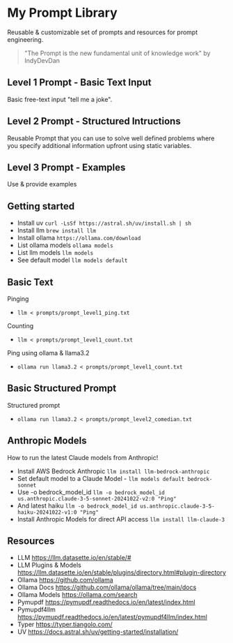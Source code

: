 # My Prompt Library

Reusable & customizable set of prompts and resources for prompt engineering.

> "The Prompt is the new fundamental unit of knowledge work" by IndyDevDan

## Level 1 Prompt - Basic Text Input

Basic free-text input "tell me a joke".

## Level 2 Prompt - Structured Intructions

Reusable Prompt that you can use to solve well defined problems where you specify additional information upfront using static variables.

## Level 3 Prompt - Examples

Use & provide examples

## Getting started

- Install uv `curl -LsSf https://astral.sh/uv/install.sh | sh`
- Install llm `brew install llm`
- Install ollama `https://ollama.com/download`
- List ollama models `ollama models`
- List llm models `llm models`
- See default model `llm models default`

## Basic Text

Pinging

- `llm < prompts/prompt_level1_ping.txt`

Counting

- `llm < prompts/prompt_level1_count.txt`

Ping using ollama & llama3.2

- `ollama run llama3.2 < prompts/prompt_level1_count.txt`

## Basic Structured Prompt

Structured prompt

- `ollama run llama3.2 < prompts/prompt_level2_comedian.txt`

## Anthropic Models

How to run the latest Claude models from Anthropic!

- Install AWS Bedrock Anthropic `llm install llm-bedrock-anthropic`
- Set default model to a Claude Model - `llm models default bedrock-sonnet`
- Use -o bedrock_model_id `llm -o bedrock_model_id us.anthropic.claude-3-5-sonnet-20241022-v2:0 "Ping"`
- And latest haiku `llm -o bedrock_model_id us.anthropic.claude-3-5-haiku-20241022-v1:0 "Ping"`
- Install Anthropic Models for direct API access `llm install llm-claude-3`

## Resources

- LLM <https://llm.datasette.io/en/stable/#>
- LLM Plugins & Models <https://llm.datasette.io/en/stable/plugins/directory.html#plugin-directory>
- Ollama <https://github.com/ollama>
- Ollama Docs <https://github.com/ollama/ollama/tree/main/docs>
- Ollama Models <https://ollama.com/search>
- Pymupdf <https://pymupdf.readthedocs.io/en/latest/index.html>
- Pymupdf4llm <https://pymupdf.readthedocs.io/en/latest/pymupdf4llm/index.html>
- Typer <https://typer.tiangolo.com/>
- UV <https://docs.astral.sh/uv/getting-started/installation/>
